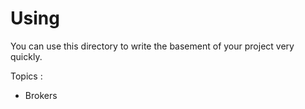 # Using

You can use this directory to write the basement of your project very quickly. 

Topics : 
* Brokers
